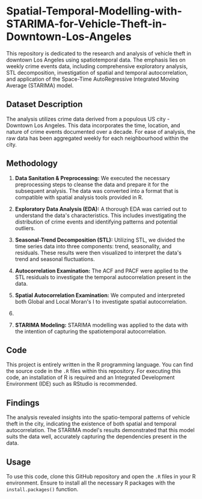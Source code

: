 # Spatial-Temporal-Modelling-with-STARIMA-for-Vehicle-Theft-in-Downtown-Los-Angeles

This repository is dedicated to the research and analysis of vehicle theft in downtown Los Angeles using spatiotemporal data. The emphasis lies on weekly crime events data, including comprehensive exploratory analysis, STL decomposition, investigation of spatial and temporal autocorrelation, and application of the Space-Time AutoRegressive Integrated Moving Average (STARIMA) model.

## Dataset Description

The analysis utilizes crime data derived from a populous US city - Downtown Los Angeles. This data incorporates the time, location, and nature of crime events documented over a decade. For ease of analysis, the raw data has been aggregated weekly for each neighbourhood within the city.

## Methodology

1. **Data Sanitation & Preprocessing:** We executed the necessary preprocessing steps to cleanse the data and prepare it for the subsequent analysis. The data was converted into a format that is compatible with spatial analysis tools provided in R.

2. **Exploratory Data Analysis (EDA):** A thorough EDA was carried out to understand the data's characteristics. This includes investigating the distribution of crime events and identifying patterns and potential outliers.

3. **Seasonal-Trend Decomposition (STL):** Utilizing STL, we divided the time series data into three components: trend, seasonality, and residuals. These results were then visualized to interpret the data's trend and seasonal fluctuations.

4. **Autocorrelation Examination:** The ACF and PACF were applied to the STL residuals to investigate the temporal autocorrelation present in the data.

5. **Spatial Autocorrelation Examination:** We computed and interpreted both Global and Local Moran's I to investigate spatial autocorrelation.
6. 
7. **STARIMA Modeling:** STARIMA modelling was applied to the data with the intention of capturing the spatiotemporal autocorrelation.

## Code

This project is entirely written in the R programming language. You can find the source code in the `.R` files within this repository. For executing this code, an installation of R is required and an Integrated Development Environment (IDE) such as RStudio is recommended.

## Findings

The analysis revealed insights into the spatio-temporal patterns of vehicle theft in the city, indicating the existence of both spatial and temporal autocorrelation. The STARIMA model's results demonstrated that this model suits the data well, accurately capturing the dependencies present in the data.

## Usage

To use this code, clone this GitHub repository and open the `.R` files in your R environment. Ensure to install all the necessary R packages with the `install.packages()` function.
